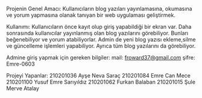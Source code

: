 Projenin Genel Amacı:
Kullanıcıların blog yazıları yayınlamasına, okumasına ve yorum yapmasına olanak tanıyan bir web uygulaması geliştirmek.

Kullanımı: 
Kullanıcıların önce kayıt olup giriş yapabildiği bir ekran var.
Daha sonrasında kullanıcılar yayınlanmış olan blog yazılarını görebiliyor. Bunları beğenebiliyor ve yorum atabiliyorlar.
Admin de yeni blog yazısı ekleme,silme ve güncelleme işlemleri yapabiliyor. Ayrıca tüm blog yazılarını da görebiliyor.

Admine giriş yapmak için gereken bilgiler:
mail: froward37@gmail.com
şifre: Emre-0603


Projeyi Yapanlar:
210201036 Ayşe Neva Saraç
210201084 Emre Can Mece
210201100 Yusuf Emre Sarıyıldız
210201062 Furkan Balaban
210201015 Şule Merve Atalay
